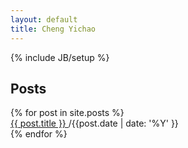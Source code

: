 ```yaml
---
layout: default
title: Cheng Yichao 
---
```

{% include JB/setup %}

<h2>Posts</h2>
<div class="posts">
  {% for post in site.posts %}
    <div class="post"><a href="{{ BASE_PATH }}{{ post.url }}">{{ post.title }} 
    </a> /{{post.date | date: '%Y' }}</div>
  {% endfor %}
</div>

